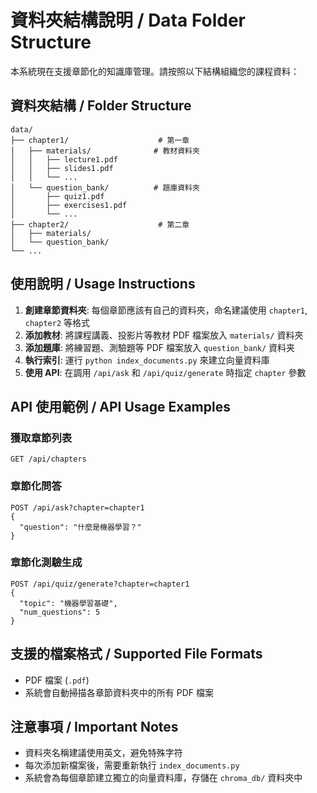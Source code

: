 # 資料夾結構說明 / Data Folder Structure

本系統現在支援章節化的知識庫管理。請按照以下結構組織您的課程資料：

## 資料夾結構 / Folder Structure

```
data/
├── chapter1/                    # 第一章
│   ├── materials/              # 教材資料夾
│   │   ├── lecture1.pdf
│   │   ├── slides1.pdf
│   │   └── ...
│   └── question_bank/          # 題庫資料夾
│       ├── quiz1.pdf
│       ├── exercises1.pdf
│       └── ...
├── chapter2/                    # 第二章
│   ├── materials/
│   └── question_bank/
└── ...
```

## 使用說明 / Usage Instructions

1. **創建章節資料夾**: 每個章節應該有自己的資料夾，命名建議使用 `chapter1`, `chapter2` 等格式
2. **添加教材**: 將課程講義、投影片等教材 PDF 檔案放入 `materials/` 資料夾
3. **添加題庫**: 將練習題、測驗題等 PDF 檔案放入 `question_bank/` 資料夹
4. **執行索引**: 運行 `python index_documents.py` 來建立向量資料庫
5. **使用 API**: 在調用 `/api/ask` 和 `/api/quiz/generate` 時指定 `chapter` 參數

## API 使用範例 / API Usage Examples

### 獲取章節列表
```
GET /api/chapters
```

### 章節化問答
```
POST /api/ask?chapter=chapter1
{
  "question": "什麼是機器學習？"
}
```

### 章節化測驗生成
```
POST /api/quiz/generate?chapter=chapter1
{
  "topic": "機器學習基礎",
  "num_questions": 5
}
```

## 支援的檔案格式 / Supported File Formats

- PDF 檔案 (`.pdf`)
- 系統會自動掃描各章節資料夾中的所有 PDF 檔案

## 注意事項 / Important Notes

- 資料夾名稱建議使用英文，避免特殊字符
- 每次添加新檔案後，需要重新執行 `index_documents.py`
- 系統會為每個章節建立獨立的向量資料庫，存儲在 `chroma_db/` 資料夾中
